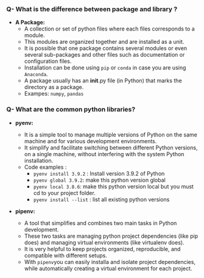 



### Q- What is the difference between package and library ?
- **A Package:**
  - A collection or set of python files where each files corresponds to a module. 
  - This modules are organized together and are installed as a unit.
  - It is possible that one package contains several modules or even several sub-packages and other files such as documentation or configuration files.
  - Installation can be done using `pip` or `conda` in case you are using `Anaconda`.
  - A package usually has an __init__.py file (in Python) that marks the directory as a package.
  - Exampes: `numpy`, `pandas`
### Q- What are the common python libraries?

- **pyenv:**
  - It is a simple tool to manage multiple versions of Python on the same machine and for various development environments. 
  - It simplify and facilitate switching between different Python versions, on a single machine, without interfering with the system Python installation.
  - Code examples :
    - `pyenv install 3.9.2` : Install version 3.9.2 of Python
    - `pyenv global 3.9.2`: make this python version global
    - `pyenv local 3.8.6`: make this python version local but you must cd to your project folder.
    - `pyenv install --list` : list all existing python versions

- **pipenv:**
  - A tool that simplifies and combines two main tasks in Python development.
  - These two tasks are managing python project dependencies (like pip does) and managing virtual environments (like virtualenv does).
  - It is very helpful to keep projects organized, reproducible, and compatible with different setups.
  - With `pipenv`you can easily installa and isolate project dependencies, while automatically creating a virtual environment for each project. 


